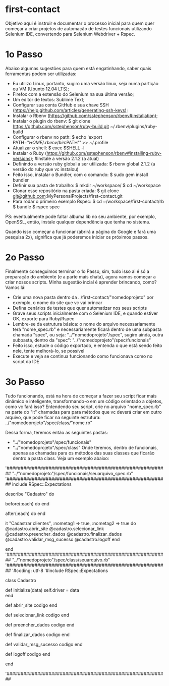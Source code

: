 first-contact
=============

Objetivo aqui é instruir e documentar o processo inicial para quem quer começar a criar projetos de automação de testes funcionais utilizando Selenium IDE, convertendo para Selenium Webdriver + Rspec.

1o Passo
========

Abaixo algumas sugestões para quem está engatinhando, saber quais ferramentas podem ser utilizadas:

- Eu utilizo Linux, portanto, sugiro uma versão linux, seja numa partição ou VM (Ubunto 12.04 LTS);
- Firefox com a extensão do Selenium na sua última versão;
- Um editor de textos: Sublime Text;
- Configurar sua conta GitHub e sua chave SSH (https://help.github.com/articles/generating-ssh-keys);
- Instalar o Rbenv (https://github.com/sstephenson/rbenv#installation);
- Instalar o plugin do rbenv:
	$ git clone https://github.com/sstephenson/ruby-build.git ~/.rbenv/plugins/ruby-build
- Configurar o rbenv no path:
	$ echo 'export PATH="$HOME/.rbenv/bin:$PATH"' >> ~/.profile
- Atualizar o shell:
	$ exec $SHELL -l
- Instalar o Ruby (https://github.com/sstephenson/rbenv#installing-ruby-versions); #instale a versão 2.1.2 (a atual)
- Definindo a versão ruby global a ser utilizada:
	$ rbenv global 2.1.2 (a versão do ruby que vc instalou)
- Feito isso, instalar o Bundler, com o comando:
	$ sudo gem install bundler
- Definir sua pasta de trabalho:
	$ mkdir ~/workspace/
	$ cd ~/workspace
- Clonar esse repositório na pasta criada:
	$ git clone git@github.com:MyPersonalProjects/first-contact.git
- Para rodar o primeiro exemplo Rspec:
	$ cd ~/workspace/first-contact/rb
	$ bundle
	$ rspec spec

PS: eventualmente pode faltar albuma lib no seu ambiente, por exemplo, OpenSSL, então, instale qualquer dependência que tenha no sistema.

Quando isso começar a funcionar (abrirá a página do Google e fará uma pesquisa 2x), significa que já poderemos iniciar os próximos passos.

2o Passo
========

Finalmente conseguimos terminar o 1o Passo, sim, tudo isso ai é só a preparação do ambiente (e a parte mais chata), agora vamos começar a criar nossos scripts. Minha sugestão incial é aprender brincando, como? Vamos lá:
- Crie uma nova pasta dentro da ../first-contact/"nomedoprojeto" por exemplo, o nome do site que vc vai brincar
- Defina cenários de testes que quer automatizar nos seus scripts
- Grave seus scripts inicialmente com o Selenium IDE, e quando estiver OK, exporte para Ruby/Rspec
- Lembre-se da estrutura básica: o nome do arquivo necessariamente terá "nome_spec.rb" e necessariamente ficará dentro de uma subpasta chamada "spec", ou seja: "../"nomedoprojeto"/spec", sugiro ainda, outra subpasta, dentro da "spec": "../"nomedoprojeto"/spec/funcionais"
- Feito isso, estude o código exportado, e entenda o que está sendo feito nele, tente melhorá-lo, se possível
- Execute e veja se continua funcionando como funcionava como no script da IDE

3o Passo
========

Tudo funcionando, está na hora de começar a fazer seu script ficar mais dinâmico e inteligente, transformando-o em um código orientado a objetos, como vc fará isso? Entendendo seu script, crie no arquivo "nome_spec.rb" na parte do "it" chamadas para para métodos que vc deverá criar em outro arquivo, que pode ficar na seguinte estrutura: ../"nomedoprojeto"/spec/class/"nome.rb"

Dessa forma, teremos então as seguintes pastas:
- "../"nomedoprojeto"/spec/funcionais"
- "../"nomedoprojeto"/spec/class"
Onde teremos, dentro de funcionais, apenas as chamadas para os métodos das suas classes que ficarão dentro a pasta class. Veja um exemplo abaixo:

'##########################################################
"../"nomedoprojeto"/spec/funcionais/seuarquivo_spec.rb"
'##########################################################
include RSpec::Expectations

describe "Cadastro" do

  before(:each) do
  end

  after(:each) do
  end

  it "Cadastrar clientes", :nometag1 => true, :nometag2 => true do
    @cadastro.abrir_site
    @cadastro.selecionar_link
    @cadastro.preencher_dados
    @cadastro.finalizar_dados
    @cadastro.validar_msg_sucesso
    @cadastro.logoff
  end

end
'##########################################################
"../"nomedoprojeto"/spec/class/seuarquivo.rb"
'##########################################################
'#coding: utf-8
'#include RSpec::Expectations

class Cadastro

  def initialize(data)
    self.driver = data   
  end
  
  def abrir_site
    codigo
  end
  
  def selecionar_link
    codigo
  end
  
  def preencher_dados
    codigo
  end

  def finalizar_dados
    codigo
  end

  def validar_msg_sucesso
    codigo
  end

  def logoff
    codigo
  end
  
end

'##########################################################